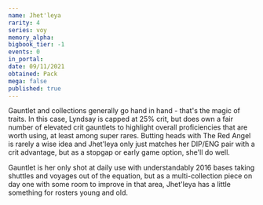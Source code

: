 ```yaml
---
name: Jhet'leya
rarity: 4
series: voy
memory_alpha:
bigbook_tier: -1
events: 0
in_portal:
date: 09/11/2021
obtained: Pack
mega: false
published: true
---
```


Gauntlet and collections generally go hand in hand - that's the magic of traits. In this case, Lyndsay is capped at 25% crit, but does own a fair number of elevated crit gauntlets to highlight overall proficiencies that are worth using, at least among super rares. Butting heads with The Red Angel is rarely a wise idea and Jhet'leya only just matches her DIP/ENG pair with a crit advantage, but as a stopgap or early game option, she'll do well.

Gauntlet is her only shot at daily use with understandably 2016 bases taking shuttles and voyages out of the equation, but as a multi-collection piece on day one with some room to improve in that area, Jhet'leya has a little something for rosters young and old.
